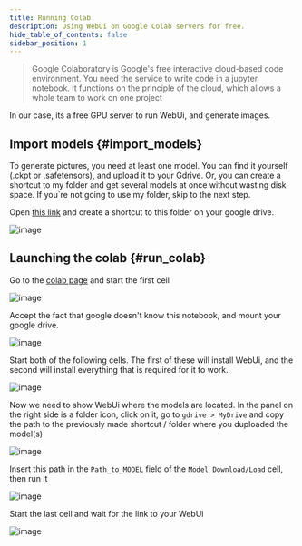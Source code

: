 ```yaml
---
title: Running Colab
description: Using WebUi on Google Colab servers for free.
hide_table_of_contents: false
sidebar_position: 1
---
```

> Google Colaboratory is Google's free interactive cloud-based code environment. You need the service to write code in a jupyter notebook. It functions on the principle of the cloud, which allows a whole team to work on one project 

In our case, its a free GPU server to run WebUi, and generate images.

## Import models {#import_models}
To generate pictures, you need at least one model. You can find it yourself (.ckpt or .safetensors), and upload it to your Gdrive. Or, you can create a shortcut to my folder and get several models at once without wasting disk space. If you`re not going to use my folder, skip to the next step.

Open [this link](https://drive.google.com/drive/folders/1FC8ZM9_wQMjw-Stb14EPoeshuH7DwxrL?usp=share_link) and create a shortcut to this folder on your google drive.

![image](https://i.imgur.com/8I7DxH7.png)

## Launching the colab {#run_colab}

Go to the [colab page](https://colab.research.google.com/github/TheLastBen/fast-stable-diffusion/blob/main/fast_stable_diffusion_AUTOMATIC1111.ipynb) and start the first cell

![image](https://i.imgur.com/XaZRc2P.png)

Accept the fact that google doesn't know this notebook, and mount your google drive.

![image](https://i.imgur.com/7y6slFu.png)

Start both of the following cells. The first of these will install WebUi, and the second will install everything that is required for it to work.

![image](https://i.imgur.com/layd8Nv.png)

Now we need to show WebUi where the models are located. In the panel on the right side is a folder icon, click on it, go to `gdrive > MyDrive` and copy the path to the previously made shortcut / folder where you duploaded the model(s)

![image](https://i.imgur.com/cm00Osa.png)

Insert this path in the `Path_to_MODEL` field of the `Model Download/Load` cell, then run it

![image](https://i.imgur.com/gxe8Kb3.png)

Start the last cell and wait for the link to your WebUi

![image](https://i.imgur.com/BJBTBYe.png)

